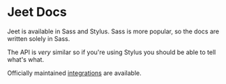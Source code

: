 # Jeet Docs

Jeet is available in Sass and Stylus. Sass is more popular, so the docs are written solely in Sass.

The API is *very* similar so if you're using Stylus you should be able to tell what's what.

Officially maintained [integrations](integrations) are available.
